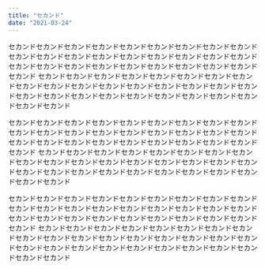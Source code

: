 ```yaml
---
title: "セカンド"
date: "2021-03-24"
---
```


セカンドセカンドセカンドセカンドセカンドセカンドセカンドセカンドセカンドセカンドセカンドセカンドセカンドセカンドセカンドセカンドセカンドセカンドセカンドセカンドセカンドセカンドセカンドセカンドセカンドセカンドセカンドセカンド
セカンドセカンドセカンドセカンドセカンドセカンドセカンドセカンドセカンドセカンドセカンドセカンドセカンドセカンドセカンドセカンドセカンドセカンドセカンドセカンドセカンドセカンドセカンドセカンドセカンドセカンドセカンドセカンド

セカンドセカンドセカンドセカンドセカンドセカンドセカンドセカンドセカンドセカンドセカンドセカンドセカンドセカンドセカンドセカンドセカンドセカンドセカンドセカンドセカンドセカンドセカンドセカンドセカンドセカンドセカンドセカンド
セカンドセカンドセカンドセカンドセカンドセカンドセカンドセカンドセカンドセカンドセカンドセカンドセカンドセカンドセカンドセカンドセカンドセカンドセカンドセカンドセカンドセカンドセカンドセカンドセカンドセカンドセカンドセカンド

セカンドセカンドセカンドセカンドセカンドセカンドセカンドセカンドセカンドセカンドセカンドセカンドセカンドセカンドセカンドセカンドセカンドセカンドセカンドセカンドセカンドセカンドセカンドセカンドセカンドセカンドセカンドセカンド
セカンドセカンドセカンドセカンドセカンドセカンドセカンドセカンドセカンドセカンドセカンドセカンドセカンドセカンドセカンドセカンドセカンドセカンドセカンドセカンドセカンドセカンドセカンドセカンドセカンドセカンドセカンドセカンド
